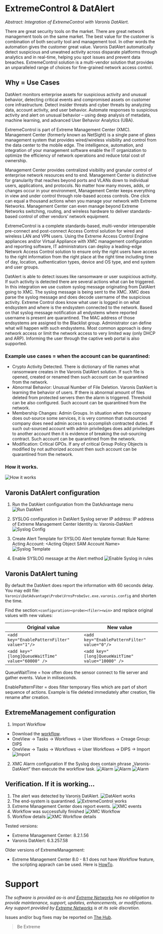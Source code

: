 # ExtremeControl & DatAlert

_Abstract: Integration of ExtremeControl with Varonis DatAlert._

There are great security tools on the market. There are great network management tools on the same market. The best value for the customer is combination of both security tool and management tool. In other words the automation gives the customer great value. Varonis DatAlert automatically detect suspicious and unwatned activity across disparate platforms through analytics and in real-time, helping you spot issues and prevent data breaches. ExtremeControl solution is a multi-vendor solution that provides an unparalleled range of choices for fine-grained network access control.

## Why = Use Cases

DatAlert monitors enterprise assets for suspicious activity and unusual behavior, detecting critical events and compromised assets on customer core infrastructure. 
Detect insider threats and cyber threats by analyzing data, account activity, and user behavior. Automate responses to suspicious activity and alert on unusual behavior – using deep analysis of metadata, machine learning, and advanced User Behavior Analytics (UBA).

ExtremeControl is part of Extreme Management Center (XMC). Management Center (formerly known as NetSight) is a single pane of glass management system that provides wired/wireless visibility and control from the data center to the mobile edge. The intelligence, automation, and integration of your management software enable the IT organization to optimize the efficiency of network operations and reduce total cost of ownership.

Management Center provides centralized visibility and granular control of enterprise network resources end to end. Management Center is distinctive for granularity that reaches beyond ports and VLANs down to individual users, applications, and protocols. No matter how many moves, adds, or changes occur in your environment, Management Center keeps everything in view and under control through role-based access controls. One click can equal a thousand actions when you manage your network with Extreme Networks. Management Center can even manage beyond Extreme Networks switching, routing, and wireless hardware to deliver standards-based control of other vendors’ network equipment.

ExtremeControl is a complete standards-based, multi-vendor interoperable pre-connect and post-connect Access Control solution for wired and wireless LAN and VPN users. Using the Extreme Access Control Engine appliances and/or Virtual Appliance with XMC management configuration and reporting software, IT administrators can deploy a leading-edge Network Access Control solution to ensure only the right users have access to the right information from the right place at the right time including time of day, location, authentication types, device and OS type, and end system and user groups.

DatAlert is able to detect issues like ransomware or user suspicious activity. If such activity is detected there are several actions what can be triggered. In this integration we use custom syslog message originating from DatAlert going to XMC. The syslog message is being sent to the XMC. XMC does parse the syslog message and does decode username of the suspicious activity. Extreme Control does know what user is logged in on what endsystem and where is the endsystem connected to the network. Based on that syslog message notification all endystems where reported username is present are quarantined. The MAC address of those endsystems are assigned to the Blacklist group. Administrator can define what will happen with such endsystems. Most common approach is deny network access or limit the network access to very limited way (only DHCP and ARP). Informing the user through the captive web portal is also supported.

### Example use cases = when the account can be quarantined:
* Crypto Activity Detected. There is dictionary of file names what ransomware creates in the Varonis DatAlert solution. If such file is opened, created or renamed then such account can be quarantined from the network.
* Abnormal Behavior: Unusual Number of File Deletion. Varonis DatAlert is learning the behavior of users. If there is abnormal amount of files deleted from protected servers then the alarm is triggered. Threshold can be also configured. Such account can be quarantined from the network.
* Membership Changes: Admin Groups. In situation when the company does out-source some services, it is very common that outsourced company does need admin access to accomplish contracted duties. If such out-sourced account with admin priviledges does add priviledges to another account then it is evidence of breaking the out-sourcing contract. Such account can be quarantined from the network.
* Modification: Critical GPOs. If any of critical Group Policy Objects is modified by not authorized account then such account can be quarantined from the network.

### How it works.
![How it works](files/HowItWorks.png "How it works")

## Varonis DatAlert configuration
1. Run the  DatAlert configuration from the DatAdvantage menu
![Run DatAlert](files/RunDatAlert.jpg "Run DatAlert")

2. SYSLOG configuration in DatAlert
Syslog server IP address: IP address of Extreme Management Center
Identity is: Varonis-DatAlert
![Syslog Config](files/SyslogConfig.png "Syslog Config")

3. Create Alert Template for SYSLOG
Alert template format: Rule Name: <Rule Name> Acting Account: <Acting Object Domain Name>\<Acting Object SAM Account Name>
![Syslog Template](files/SyslogTemplate.jpg "Syslog Template")

4. Enable SYSLOG message at the Alert method
![Enable Syslog in rules](files/EnableSyslog.png "Enable Syslog in rules")

## Varonis DatAlert tuning
By default the DatAlert does report the information with 60 seconds delay. You may edit file: `Varonis\DatAdvantage\Probe\VrnsProbeSvc.exe.varonis.config` and shorten the time.

Find the section:`<configuration><probe><filer><win>` and replace original values with new values:

| Original value | New value |
| -------------- | --------- |
| `<add key="EnablePatternFilter" value="1"/>` | `<add key="EnablePatternFilter" value="0"/>` |
| `<add key="[long]QueueWaitTime" value="60000" />` | `<add key="[long]QueueWaitTime" value="10000" />` |

QueueWaitTime = how often does the sensor connect to file server and gather events. Value in miliseconds.

EnablePatternFilter = does filter temporary files which are part of short sequence of actions. Example is file deleted immediately after creation, file rename after creation.

## ExtremeManagement configuration
1. Import Workflow
* Download the [workflow](files/DatAlertWorkflow.xwf?raw=true).
* OneView -> Tasks -> Workflows -> User Workflows -> Creage Group: DIPS
* OneView -> Tasks -> Workflows -> User Workflows -> DIPS -> Import
![Import](files/WorkflowImport.PNG "Import")

2. XMC Alarm configuration
 If the Syslog does contain phrase „Varonis-DatAlert“ then execute the workflow task.
 ![Alarm](files/Alarm1.PNG "Alarm")
 ![Alarm](files/Alarm2.PNG "Alarm")
 ![Alarm](files/Alarm3.PNG "Alarm")

## Verification. If it is working...
1. The alert was detected by Varonis DatAlert.
![DatAlert works](files/Verification1.PNG "DatAlert works")
2. The end-system is quarantined.
![ExtremeControl works](files/Verification2.PNG "ExtremeControl works")
3. Extreme Management Center does report events.
![XMC events](files/Verification3.PNG "XMC events")
4. Workflow was successfully finished
![XMC Workflow](files/Verification4.PNG "XMC Workflow")
5. Workflow details
![XMC Workflow details](files/Verification5.PNG "XMC Workflow details")

Tested versions:
* Extreme Management Center: 8.2.1.56
* Varonis DatAlert: 6.3.257.58

Older versions of ExtremeManagement:
* Extreme Management Center 8.0 - 8.1 does not have Workflow feature, the scripting apprach can be used. Here is [HowTo](files/ExtremeControl_DatAlert.pdf?raw=true).

# Support
_The software is provided as-is and [Extreme Networks](http://www.extremenetworks.com/) has no obligation to provide maintenance, support, updates, enhancements, or modifications. Any support provided by [Extreme Networks](http://www.extremenetworks.com/) is at its sole discretion._

Issues and/or bug fixes may be reported on [The Hub](https://community.extremenetworks.com/extreme).

>Be Extreme
